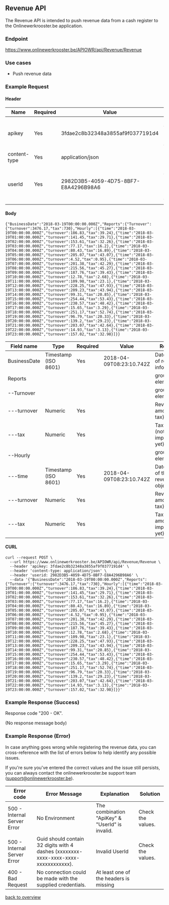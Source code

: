 ## Revenue API

The Revenue API is intended to push revenue data from a cash register to the Onlinewerkrooster.be application. 

### Endpoint

https://www.onlinewerkrooster.be/APIOWR/api/Revenue/Revenue

### Use cases

- Push revenue data 

### Example Request

#### Header

| Name         | Required | Value                                | Remarks                                                      |
| ------------ | -------- | ------------------------------------ | ------------------------------------------------------------ |
| apikey       | Yes      | 3fdae2c8b32348a3855af9f0377191d4     | Unique ID to identify the requester (provided by onlinewerkrooster.be team) |
| content-type | Yes      | application/json                     | JSON data                                                    |
| userId       | Yes      | 2982D3B5-4059-4D75-8BF7-E8A4296B98A6 | Unique ID to identify the the user who's using the API. (provided by the onlinewerkrooster.be team) |

#### Body
```
{"BusinessDate":"2018-03-19T00:00:00.000Z","Reports":{"Turnover":{"turnover":3476.17,"tax":730},"Hourly":[{"time":"2018-03-19T00:00:00.000Z","turnover":186.83,"tax":39.24},{"time":"2018-03-19T01:00:00.000Z","turnover":141.45,"tax":29.71},{"time":"2018-03-19T02:00:00.000Z","turnover":153.61,"tax":32.26},{"time":"2018-03-19T03:00:00.000Z","turnover":77.17,"tax":16.2},{"time":"2018-03-19T04:00:00.000Z","turnover":80.43,"tax":16.89},{"time":"2018-03-19T05:00:00.000Z","turnover":205.07,"tax":43.07},{"time":"2018-03-19T06:00:00.000Z","turnover":4.52,"tax":0.95},{"time":"2018-03-19T07:00:00.000Z","turnover":201.38,"tax":42.29},{"time":"2018-03-19T08:00:00.000Z","turnover":215.56,"tax":45.27},{"time":"2018-03-19T09:00:00.000Z","turnover":187.76,"tax":39.43},{"time":"2018-03-19T10:00:00.000Z","turnover":12.78,"tax":2.68},{"time":"2018-03-19T11:00:00.000Z","turnover":109.98,"tax":23.1},{"time":"2018-03-19T12:00:00.000Z","turnover":228.25,"tax":47.93},{"time":"2018-03-19T13:00:00.000Z","turnover":209.23,"tax":43.94},{"time":"2018-03-19T14:00:00.000Z","turnover":99.31,"tax":20.85},{"time":"2018-03-19T15:00:00.000Z","turnover":254.44,"tax":53.43},{"time":"2018-03-19T16:00:00.000Z","turnover":230.57,"tax":48.42},{"time":"2018-03-19T17:00:00.000Z","turnover":15.65,"tax":3.29},{"time":"2018-03-19T18:00:00.000Z","turnover":251.17,"tax":52.74},{"time":"2018-03-19T19:00:00.000Z","turnover":96.79,"tax":20.33},{"time":"2018-03-19T20:00:00.000Z","turnover":139.2,"tax":29.23},{"time":"2018-03-19T21:00:00.000Z","turnover":203.07,"tax":42.64},{"time":"2018-03-19T22:00:00.000Z","turnover":14.93,"tax":3.13},{"time":"2018-03-19T23:00:00.000Z","turnover":157.02,"tax":32.98}]}}
```

| Field name   | Type                 | Required | Value                    | Remarks                          |
| ------------ | -------------------- | -------- | ------------------------ | -------------------------------- |
| BusinessDate | Timestamp (ISO 8601) | Yes      | 2018-04-09T08:23:10.742Z | Date/Time of revenue info        |
| Reports      |                      |          |                          | group element                    |
| --Turnover   |                      |          |                          | group element                    |
| ---turnover  | Numeric              | Yes      |                          | Revenue amount (incl tax)        |
| ---tax       | Numeric              | Yes      |                          | Tax amount (not implemented yet) |
| --Hourly     |                      |          |                          | group element                    |
| ---time      | Timestamp (ISO 8601) | Yes      | 2018-04-09T08:23:10.742Z | Date/Time of the revenue object  |
| ---turnover  | Numeric              | Yes      |                          | Revenue amount (incl tax)        |
| ---tax       | Numeric              | Yes      |                          | Tax amount(not implemented yet)  |

#### CURL
```
curl --request POST \
  --url https://www.onlinewerkrooster.be/APIOWR/api/Revenue/Revenue \
  --header 'apikey: 3fdae2c8b32348a3855af9f0377191d4' \
  --header 'content-type: application/json' \
  --header 'userid: 2982D3B5-4059-4D75-8BF7-E8A4296B98A6' \
  --data '{"BusinessDate":"2018-03-19T00:00:00.000Z","Reports":{"Turnover":{"turnover":3476.17,"tax":730},"Hourly":[{"time":"2018-03-19T00:00:00.000Z","turnover":186.83,"tax":39.24},{"time":"2018-03-19T01:00:00.000Z","turnover":141.45,"tax":29.71},{"time":"2018-03-19T02:00:00.000Z","turnover":153.61,"tax":32.26},{"time":"2018-03-19T03:00:00.000Z","turnover":77.17,"tax":16.2},{"time":"2018-03-19T04:00:00.000Z","turnover":80.43,"tax":16.89},{"time":"2018-03-19T05:00:00.000Z","turnover":205.07,"tax":43.07},{"time":"2018-03-19T06:00:00.000Z","turnover":4.52,"tax":0.95},{"time":"2018-03-19T07:00:00.000Z","turnover":201.38,"tax":42.29},{"time":"2018-03-19T08:00:00.000Z","turnover":215.56,"tax":45.27},{"time":"2018-03-19T09:00:00.000Z","turnover":187.76,"tax":39.43},{"time":"2018-03-19T10:00:00.000Z","turnover":12.78,"tax":2.68},{"time":"2018-03-19T11:00:00.000Z","turnover":109.98,"tax":23.1},{"time":"2018-03-19T12:00:00.000Z","turnover":228.25,"tax":47.93},{"time":"2018-03-19T13:00:00.000Z","turnover":209.23,"tax":43.94},{"time":"2018-03-19T14:00:00.000Z","turnover":99.31,"tax":20.85},{"time":"2018-03-19T15:00:00.000Z","turnover":254.44,"tax":53.43},{"time":"2018-03-19T16:00:00.000Z","turnover":230.57,"tax":48.42},{"time":"2018-03-19T17:00:00.000Z","turnover":15.65,"tax":3.29},{"time":"2018-03-19T18:00:00.000Z","turnover":251.17,"tax":52.74},{"time":"2018-03-19T19:00:00.000Z","turnover":96.79,"tax":20.33},{"time":"2018-03-19T20:00:00.000Z","turnover":139.2,"tax":29.23},{"time":"2018-03-19T21:00:00.000Z","turnover":203.07,"tax":42.64},{"time":"2018-03-19T22:00:00.000Z","turnover":14.93,"tax":3.13},{"time":"2018-03-19T23:00:00.000Z","turnover":157.02,"tax":32.98}]}}'
```

### Example Response (Success)

Response code "200 - OK".

(No response message body)

### Example Response (Error)

In case anything goes wrong while registering the revenue data, you can cross-reference with the list of errors below to help identify any possible issues.

If you're sure you've entered the correct values and the issue still persists, you can always contact the onlinewerkrooster.be support team (support@onlinewerkrooster.be).

| Error code                  | Error Message                                                | Explanation                                     | Solution          |
| --------------------------- | ------------------------------------------------------------ | ----------------------------------------------- | ----------------- |
| 500 - Internal Server Error | No Environment                                               | The combination "ApiKey" & "UserId" is invalid. | Check the values. |
| 500 - Internal Server Error | Guid should contain 32 digits with 4 dashes (xxxxxxxx-xxxx-xxxx-xxxx-xxxxxxxxxxxx). | Invalid UserId                                  | Check the values. |
| 400 - Bad Request           | No connection could be made with the supplied credentials.   | At least one of the headers is missing          |                   |

[back to overview](OnlineWerkroosterAPI.md)